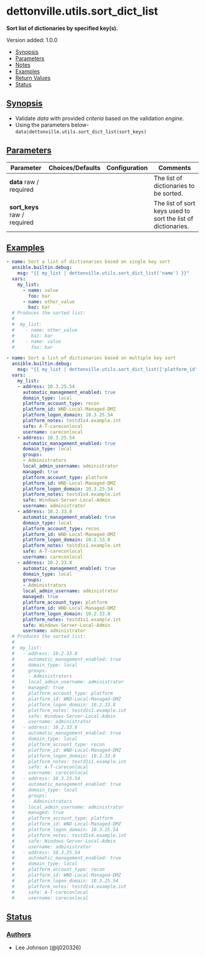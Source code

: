 # dettonville.utils.sort_dict_list

**Sort list of dictionaries by specified key(s).**

Version added: 1.0.0

-   [Synopsis](https://github.com/dettonville/ansible-dettonville-utils/blob/main/docs/dettonville.utils.sort_dict_list.md#synopsis)
-   [Parameters](https://github.com/dettonville/ansible-dettonville-utils/blob/main/docs/dettonville.utils.sort_dict_list.md#parameters)
-   [Notes](https://github.com/dettonville/ansible-dettonville-utils/blob/main/docs/dettonville.utils.sort_dict_list.md#notes)
-   [Examples](https://github.com/dettonville/ansible-dettonville-utils/blob/main/docs/dettonville.utils.sort_dict_list.md#examples)
-   [Return Values](https://github.com/dettonville/ansible-dettonville-utils/blob/main/docs/dettonville.utils.sort_dict_list.md#return-values)
-   [Status](https://github.com/dettonville/ansible-dettonville-utils/blob/main/docs/dettonville.utils.sort_dict_list.md#status)

## [Synopsis](https://github.com/dettonville/ansible-dettonville-utils/blob/main/docs/dettonville.utils.sort_dict_list.md#synopsis)

-   Validate _data_ with provided _criteria_ based on the validation _engine_.
-   Using the parameters below- `data|dettonville.utils.sort_dict_list(sort_keys)`

## [Parameters](https://github.com/dettonville/ansible-dettonville-utils/blob/main/docs/dettonville.utils.sort_dict_list.md#parameters)

| Parameter | Choices/Defaults | Configuration | Comments |
| --- | --- | --- | --- |
| **data** raw / required |  |  | The list of dictionaries to be sorted.
| **sort_keys** raw / required |  |  | The list of sort keys used to sort the list of dictionaries.


## [Examples](https://github.com/dettonville/ansible-dettonville-utils/blob/main/docs/dettonville.utils.sort_dict_list.md#examples)

```yaml
- name: Sort a list of dictionaries based on single key sort
  ansible.builtin.debug:
    msg: "{{ my_list | dettonville.utils.sort_dict_list('name') }}"
  vars:
    my_list:
      - name: value
        foo: bar
      - name: other_value
        baz: bar
  # Produces the sorted list:
  #
  #  my_list:
  #    - name: other_value
  #      baz: bar
  #    - name: value
  #      foo: bar

- name: Sort a list of dictionaries based on multiple key sort
  ansible.builtin.debug:
    msg: "{{ my_list | dettonville.utils.sort_dict_list(['platform_id','address','username']) }}"
  vars:
    my_list:
    - address: 10.3.25.54
      automatic_management_enabled: true
      domain_type: local
      platform_account_type: recon
      platform_id: WND-Local-Managed-DMZ
      platform_logon_domain: 10.3.25.54
      platform_notes: testd1s4.example.int
      safe: A-T-careconlocal
      username: careconlocal
    - address: 10.3.25.54
      automatic_management_enabled: true
      domain_type: local
      groups:
      - Administrators
      local_admin_username: administrator
      managed: true
      platform_account_type: platform
      platform_id: WND-Local-Managed-DMZ
      platform_logon_domain: 10.3.25.54
      platform_notes: testd1s4.example.int
      safe: Windows-Server-Local-Admin
      username: administrator
    - address: 10.2.33.8
      automatic_management_enabled: true
      domain_type: local
      platform_account_type: recon
      platform_id: WND-Local-Managed-DMZ
      platform_logon_domain: 10.2.33.8
      platform_notes: testd1s1.example.int
      safe: A-T-careconlocal
      username: careconlocal
    - address: 10.2.33.8
      automatic_management_enabled: true
      domain_type: local
      groups:
      - Administrators
      local_admin_username: administrator
      managed: true
      platform_account_type: platform
      platform_id: WND-Local-Managed-DMZ
      platform_logon_domain: 10.2.33.8
      platform_notes: testd1s1.example.int
      safe: Windows-Server-Local-Admin
      username: administrator
  # Produces the sorted list:
  # 
  #  my_list:
  #   - address: 10.2.33.8
  #     automatic_management_enabled: true
  #     domain_type: local
  #     groups:
  #     - Administrators
  #     local_admin_username: administrator
  #     managed: true
  #     platform_account_type: platform
  #     platform_id: WND-Local-Managed-DMZ
  #     platform_logon_domain: 10.2.33.8
  #     platform_notes: testd1s1.example.int
  #     safe: Windows-Server-Local-Admin
  #     username: administrator
  #   - address: 10.2.33.8
  #     automatic_management_enabled: true
  #     domain_type: local
  #     platform_account_type: recon
  #     platform_id: WND-Local-Managed-DMZ
  #     platform_logon_domain: 10.2.33.8
  #     platform_notes: testd1s1.example.int
  #     safe: A-T-careconlocal
  #     username: careconlocal
  #   - address: 10.3.25.54
  #     automatic_management_enabled: true
  #     domain_type: local
  #     groups:
  #     - Administrators
  #     local_admin_username: administrator
  #     managed: true
  #     platform_account_type: platform
  #     platform_id: WND-Local-Managed-DMZ
  #     platform_logon_domain: 10.3.25.54
  #     platform_notes: testd1s4.example.int
  #     safe: Windows-Server-Local-Admin
  #     username: administrator
  #   - address: 10.3.25.54
  #     automatic_management_enabled: true
  #     domain_type: local
  #     platform_account_type: recon
  #     platform_id: WND-Local-Managed-DMZ
  #     platform_logon_domain: 10.3.25.54
  #     platform_notes: testd1s4.example.int
  #     safe: A-T-careconlocal
  #     username: careconlocal
```


## [Status](https://github.com/dettonville/ansible-dettonville-utils/blob/main/docs/dettonville.utils.sort_dict_list.md#status)


### [Authors](https://github.com/dettonville/ansible-dettonville-utils/blob/main/docs/dettonville.utils.sort_dict_list.md#authors)

-   Lee Johnson (@lj020326)
